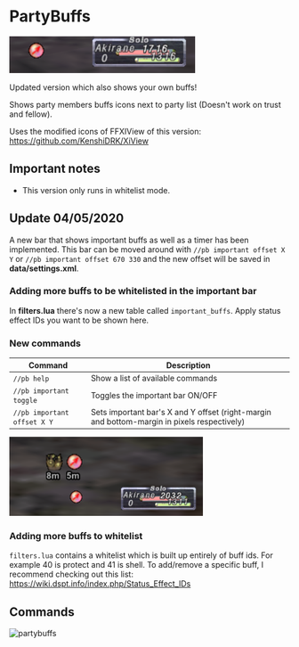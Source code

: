 # PartyBuffs

![Self Buff](https://github.com/Akirane/Partybuffs/blob/master/buff.PNG)

Updated version which also shows your own buffs!

Shows party members buffs icons next to party list (Doesn't work on trust and fellow).

Uses the modified icons of FFXIView of this version: https://github.com/KenshiDRK/XiView

## Important notes

* This version only runs in whitelist mode. 

## Update 04/05/2020

A new bar that shows important buffs as well as a timer has been implemented. This bar can be moved around with `//pb important offset X Y` or `//pb important offset 670 330` and the new offset will be saved in **data/settings.xml**.

### Adding more buffs to be whitelisted in the important bar 

In **filters.lua** there's now a new table called `important_buffs`. Apply status effect IDs you want to be shown here.

### New commands

| Command                     | Description                                                                                 |
|-----------------------------|---------------------------------------------------------------------------------------------|
| `//pb help`                 | Show a list of available commands                                                           |
| `//pb important toggle`     | Toggles the important bar ON/OFF                                                            |
| `//pb important offset X Y` | Sets important bar's X and Y offset (right-margin and bottom-margin in pixels respectively) |

![Important Bar](https://github.com/Akirane/Partybuffs/blob/master/important_bar.PNG)

### Adding more buffs to whitelist

`filters.lua` contains a whitelist which is built up entirely of buff ids. For example 40 is protect and 41 is shell. To add/remove a specific buff, I recommend checking out this list: https://wiki.dspt.info/index.php/Status_Effect_IDs

## Commands


![partybuffs](http://i.imgur.com/lXZfZVo.jpg)
